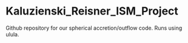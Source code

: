 # Kaluzienski_Reisner_ISM_Project

Github repository for our spherical accretion/outflow code. Runs using ulula. 
